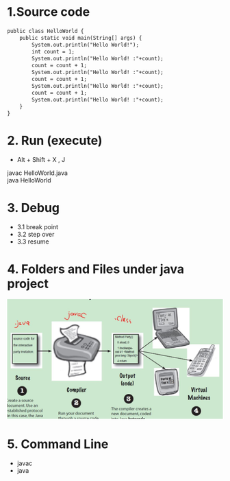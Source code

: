 # 1.Source code 
```
public class HelloWorld {
    public static void main(String[] args) {
        System.out.println("Hello World!");
        int count = 1;
        System.out.println("Hello World! :"+count);
        count = count + 1;
        System.out.println("Hello World! :"+count);
        count = count + 1;
        System.out.println("Hello World! :"+count);
        count = count + 1; 
        System.out.println("Hello World! :"+count);
    }
}
```

# 2. Run (execute)
 - Alt + Shift + X , J <br>
 
 javac HelloWorld.java <br>
 java HelloWorld <br>
 
# 3. Debug
  - 3.1 break point <br>
  - 3.2 step over **<F6>**<br>
  - 3.3 resume **<F8>** <br>
   
# 4. Folders and Files under java project
![alt text](https://github.com/ryanxiaocanada/Java/blob/master/javaCompiler.JPG "jvm")<br>

# 5. Command Line
 - javac
 - java
